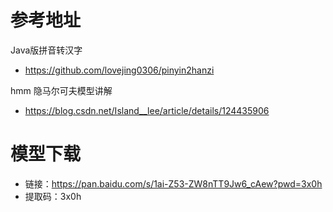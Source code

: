 # 参考地址
Java版拼音转汉字
- https://github.com/lovejing0306/pinyin2hanzi

hmm 隐马尔可夫模型讲解
- https://blog.csdn.net/Island__lee/article/details/124435906

# 模型下载
- 链接：https://pan.baidu.com/s/1ai-Z53-ZW8nTT9Jw6_cAew?pwd=3x0h
- 提取码：3x0h
